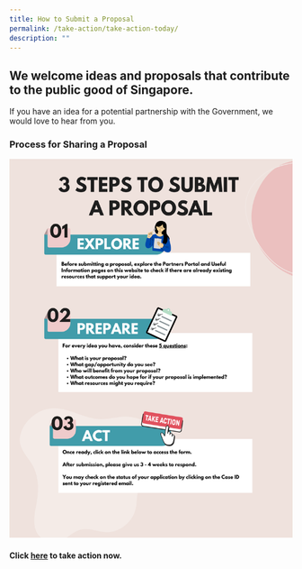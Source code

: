 ```yaml
---
title: How to Submit a Proposal
permalink: /take-action/take-action-today/
description: ""
---
```

## We welcome ideas and proposals that contribute to the public good of Singapore.

If you have an idea for a potential partnership with the Government, we would love to hear from you.


### Process for Sharing a Proposal 

![](/images/how%20to%20submit%20a%20proposal-2.png)

#### Click [here](https://go.gov.sg/sgpostageform) to take action now.